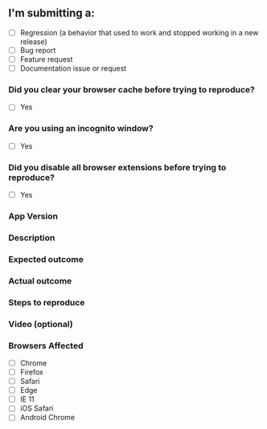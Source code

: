 ## I'm submitting a:
- [ ] Regression (a behavior that used to work and stopped working in a new release)
- [ ] Bug report  
- [ ] Feature request
- [ ] Documentation issue or request

### Did you clear your browser cache before trying to reproduce?
- [ ] Yes

### Are you using an incognito window?
- [ ] Yes

### Did you disable all browser extensions before trying to reproduce?
- [ ] Yes

### App Version
<!-- Example: 815663342e8abbd4ec99ec9c234c03452dce01d2 : This can be found at the bottom of https://poeapp.com/settings --->

### Description
<!-- Example: Under specific circumstance, the whisper message is not copied to the clipboard. -->

### Expected outcome
<!-- Example: Whisper message should be copied to the clipboard. -->

### Actual outcome
<!-- Example: Whisper message is not copied to the clipboard. -->

### Steps to reproduce
<!-- Example
1. Open this page: https://poeapp.com/#N4IghgLhBOCWBGBXCBTAzgOgDYrAc0RRAC4Qc8wBjATxABpwo4lVNZUBbAFWoAcjSAIQD2AE1oM0wygGsUETFOipRAGVgA7GQHFowxLwwAlEiABM9EFNnzFw5SjWadegxm2mLk6XIUYlKupauvqGgp6WkDAIyOgYlNBgAGYqALJiaADC+hoQpgCa6CAAvkA
2. Sort by maximum life
3. Click the whisper button for the first item
-->

### Video (optional)

<!--- Example
1. Use https://giphy.com/apps/giphycapture to record the problem in the browser
2. Include the link
-->

### Browsers Affected
<!-- Check all that apply -->
- [ ] Chrome
- [ ] Firefox
- [ ] Safari
- [ ] Edge
- [ ] IE 11
- [ ] iOS Safari
- [ ] Android Chrome
